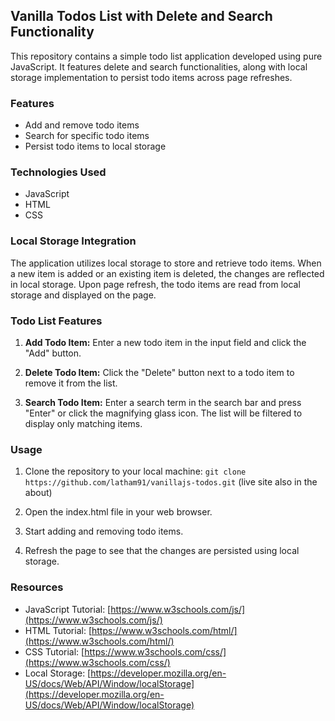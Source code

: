 ## Vanilla Todos List with Delete and Search Functionality

This repository contains a simple todo list application developed using pure JavaScript. It features delete and search functionalities, along with local storage implementation to persist todo items across page refreshes.

### Features

* Add and remove todo items
* Search for specific todo items
* Persist todo items to local storage

### Technologies Used

* JavaScript
* HTML
* CSS

### Local Storage Integration

The application utilizes local storage to store and retrieve todo items. When a new item is added or an existing item is deleted, the changes are reflected in local storage. Upon page refresh, the todo items are read from local storage and displayed on the page.

### Todo List Features

1. **Add Todo Item:** Enter a new todo item in the input field and click the "Add" button.

2. **Delete Todo Item:** Click the "Delete" button next to a todo item to remove it from the list.

3. **Search Todo Item:** Enter a search term in the search bar and press "Enter" or click the magnifying glass icon. The list will be filtered to display only matching items.

### Usage

1. Clone the repository to your local machine: `git clone https://github.com/latham91/vanillajs-todos.git` (live site also in the about)

2. Open the index.html file in your web browser.

3. Start adding and removing todo items.

4. Refresh the page to see that the changes are persisted using local storage.

### Resources

* JavaScript Tutorial: [https://www.w3schools.com/js/](https://www.w3schools.com/js/)
* HTML Tutorial: [https://www.w3schools.com/html/](https://www.w3schools.com/html/)
* CSS Tutorial: [https://www.w3schools.com/css/](https://www.w3schools.com/css/)
* Local Storage: [https://developer.mozilla.org/en-US/docs/Web/API/Window/localStorage](https://developer.mozilla.org/en-US/docs/Web/API/Window/localStorage)
